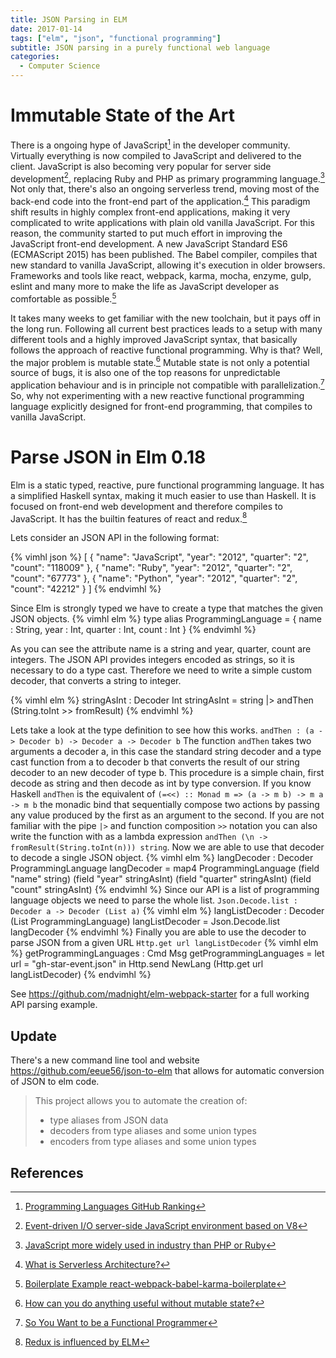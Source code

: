 ```yaml
---
title: JSON Parsing in ELM
date: 2017-01-14
tags: ["elm", "json", "functional programming"]
subtitle: JSON parsing in a purely functional web language
categories:
  - Computer Science
---
```


# Immutable State of the Art
There is a ongoing hype of JavaScript[^1] in the developer community. Virtually everything is now compiled to JavaScript and delivered to the client. JavaScript is also becoming very popular for server side development[^2], replacing Ruby and PHP as primary programming language.[^9] Not only that, there's also an ongoing serverless trend, moving most of the back-end code into the front-end part of the application.[^3] This paradigm shift results in highly complex front-end applications, making it very complicated to write applications with plain old vanilla JavaScript. For this reason, the community started to put much effort in improving the JavaScript front-end development. A new JavaScript Standard ES6 (ECMAScript 2015) has been published. The Babel compiler, compiles that new standard to vanilla JavaScript, allowing it's execution in older browsers. Frameworks and tools like react, webpack, karma, mocha, enzyme, gulp, eslint and many more to make the life as JavaScript developer as comfortable as possible.[^5]

It takes many weeks to get familiar with the new toolchain, but it pays off in the long run. Following all current best practices leads to a setup with many different tools and a highly improved JavaScript syntax, that basically follows the approach of reactive functional programming. Why is that? Well, the major problem is mutable state.[^8] Mutable state is not only a potential source of bugs, it is also one of the top reasons for unpredictable application behaviour and is in principle not compatible with parallelization.[^6] So, why not experimenting with a new reactive functional programming language explicitly designed for front-end programming, that compiles to vanilla JavaScript.

# Parse JSON in Elm 0.18
Elm is a static typed, reactive, pure functional programming language. It has a simplified Haskell syntax, making it much easier to use than Haskell. It is focused on front-end web development and therefore compiles to JavaScript. It has the builtin features of react and redux.[^7]

Lets consider an JSON API in the following format:

{% vimhl json %}
[
  {
    "name": "JavaScript",
    "year": "2012",
    "quarter": "2",
    "count": "118009"
  },
  {
    "name": "Ruby",
    "year": "2012",
    "quarter": "2",
    "count": "67773"
  },
  {
    "name": "Python",
    "year": "2012",
    "quarter": "2",
    "count": "42212"
  }
]
{% endvimhl %}

Since Elm is strongly typed we have to create a type that matches the given JSON objects.
{% vimhl elm %}
type alias ProgrammingLanguage = {
  name : String,
  year : Int,
  quarter : Int,
  count : Int
}
{% endvimhl %}

As you can see the attribute name is a string and year, quarter, count are integers. The JSON API provides integers encoded as strings, so it is necessary to do a type cast. Therefore we need to write a simple custom decoder, that converts a string to integer.

{% vimhl elm %}
stringAsInt : Decoder Int
stringAsInt = string |> andThen (String.toInt >> fromResult)
{% endvimhl %}

Lets take a look at the type definition to see how this works.
`andThen : (a -> Decoder b) -> Decoder a -> Decoder b`
The function `andThen` takes two arguments a decoder a, in this case the standard string decoder and a type cast function from a to decoder b that converts the result of our string decoder to an new decoder of type b. This procedure is a simple chain, first decode as string and then decode as int by type conversion. If you know Haskell `andThen` is the equivalent of `(=<<) :: Monad m => (a -> m b) -> m a -> m b` the monadic bind that sequentially compose two actions by passing any value produced by the first as an argument to the second. If you are not familiar with the pipe `|>` and function composition `>>` notation you can also write the function with as a lambda expression `andThen (\n -> fromResult(String.toInt(n))) string`. Now we are able to use that decoder to decode a single JSON object.
{% vimhl elm %}
langDecoder : Decoder ProgrammingLanguage
langDecoder =
  map4 ProgrammingLanguage
    (field "name" string)
    (field "year" stringAsInt)
    (field "quarter" stringAsInt)
    (field "count" stringAsInt)
{% endvimhl %}
Since our API is a list of programming language objects we need to parse the whole list. `Json.Decode.list : Decoder a -> Decoder (List a)`
{% vimhl elm %}
langListDecoder : Decoder (List ProgrammingLanguage)
langListDecoder = Json.Decode.list langDecoder
{% endvimhl %}
Finally you are able to use the decoder to parse JSON from a given URL `Http.get url langListDecoder`
{% vimhl elm %}
getProgrammingLanguages : Cmd Msg
getProgrammingLanguages =
  let url = "gh-star-event.json"
  in Http.send NewLang (Http.get url langListDecoder)
{% endvimhl %}

See https://github.com/madnight/elm-webpack-starter for a full working API parsing example.

## Update

There's a new command line tool and website https://github.com/eeue56/json-to-elm that allows for automatic conversion of JSON to elm code.

> This project allows you to automate the creation of:
>
> * type aliases from JSON data
> * decoders from type aliases and some union types
> * encoders from type aliases and some union types


## References
[^1]: [Programming Languages GitHub Ranking](https://madnight.github.io/githut)
[^2]: [Event-driven I/O server-side JavaScript environment based on V8](https://en.wikipedia.org/wiki/Node.js)
[^3]: [What is Serverless Architecture?](https://medium.com/@PaulDJohnston/what-is-serverless-architecture-43b9ea4babca#.5adec3yz0)
[^4]: [Destructuring: What, Why and How - Part 1 of ES6 JavaScript Features]( https://www.youtube.com/watch?v=PB_d3uBkQPs)
[^5]: [Boilerplate Example react-webpack-babel-karma-boilerplate](https://github.com/madnight/react-webpack-babel-karma-boilerplate)
[^6]: [So You Want to be a Functional Programmer]( https://medium.com/@cscalfani/so-you-want-to-be-a-functional-programmer-part-1-1f15e387e536#.wu667z5wl)
[^7]: [Redux is influenced by ELM](https://github.com/reactjs/redux#Influences)
[^8]: [How can you do anything useful without mutable state?]( http://stackoverflow.com/questions/1020653/how-can-you-do-anything-useful-without-mutable-state)
[^9]: [JavaScript more widely used in industry than PHP or Ruby](http://www.tiobe.com/tiobe-index/)
